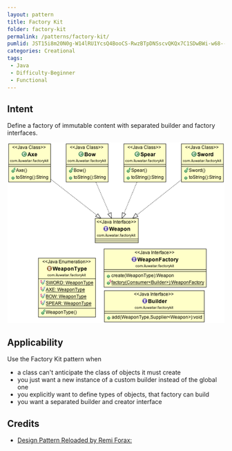 ```yaml
---
layout: pattern
title: Factory Kit
folder: factory-kit
permalink: /patterns/factory-kit/
pumlid: JST15i8m20N0g-W14lRU1YcsQ4BooCS-RwzBTpDNSscvQKQx7C1SDwBWi-w68--vD6Gur55bTBAM9uE3dlpcikcotSjaGCCNTLu_q8C58pxbPI25_Bzcz3gpjoy0
categories: Creational
tags:
 - Java
 - Difficulty-Beginner
 - Functional
---
```


## Intent
Define a factory of immutable content with separated builder and factory interfaces.

![alt text](../../../../resources/factory-kit.png "Factory Kit")

## Applicability
Use the Factory Kit pattern when

* a class can't anticipate the class of objects it must create
* you just want a new instance of a custom builder instead of the global one
* you explicitly want to define types of objects, that factory can build
* you want a separated builder and creator interface

## Credits

* [Design Pattern Reloaded by Remi Forax: ](https://www.youtube.com/watch?v=-k2X7guaArU)
